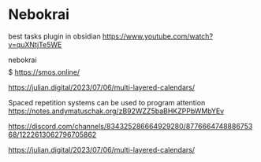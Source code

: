 # Nebokrai

best tasks plugin in obsidian https://www.youtube.com/watch?v=quXNtjTe5WE 

nebokrai $$$$$$$$$ https://smos.online/ 

https://julian.digital/2023/07/06/multi-layered-calendars/

Spaced repetition systems can be used to program attention https://notes.andymatuschak.org/zB92WZZ5baBHKZPPbWMbYEv  

https://discord.com/channels/834325286664929280/877666474888675368/1222613062796705862

https://julian.digital/2023/07/06/multi-layered-calendars/


